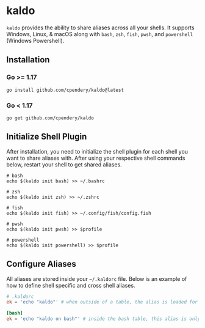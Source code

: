 # kaldo

`kaldo` provides the ability to share aliases across all your shells. It supports Windows, Linux, & macOS along with `bash`, `zsh`, `fish`, `pwsh`, and `powershell` (Windows Powershell).

## Installation

### Go >= 1.17

```shell
go install github.com/cpendery/kaldo@latest
```

### Go < 1.17

```shell
go get github.com/cpendery/kaldo
```


## Initialize Shell Plugin

After installation, you need to initialize the shell plugin for each shell you want to share aliases with. After using your respective shell commands below, restart your shell to get shared aliases.

```shell
# bash
echo $(kaldo init bash) >> ~/.bashrc

# zsh
echo $(kaldo init zsh) >> ~/.zshrc

# fish
echo $(kaldo init fish) >> ~/.config/fish/config.fish

# pwsh
echo $(kaldo init pwsh) >> $profile

# powershell
echo $(kaldo init powershell) >> $profile
```

## Configure Aliases

All aliases are stored inside your `~/.kaldorc` file. Below is an example of how to define shell specific and cross shell aliases.

```toml
# .kaldorc
ek = 'echo "kaldo"' # when outside of a table, the alias is loaded for all your shells

[bash]
ek = 'echo "kaldo on bash"' # inside the bash table, this alias is only provided for bash and overrides your shared alias
```